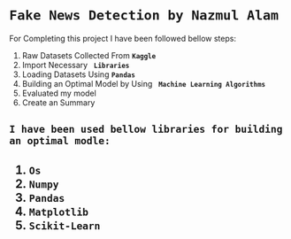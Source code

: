 <h1><b><code>Fake News Detection by Nazmul Alam</code></b></h1>


For Completing this project I have been followed bellow steps:

<ol>
  <li>Raw Datasets Collected From <b><code>Kaggle</code></b></li>
  <li>Import Necessary <b><code> Libraries </code></b></li>
  <li> Loading Datasets Using <b><code>Pandas</code></b></li>
  <li>Building an Optimal Model by Using <b><code> Machine Learning Algorithms</code></b></li>
  <li>Evaluated my model</li>
  <li>Create an Summary</li>
</ol>

<h2><b><code>I have been used bellow libraries for building an optimal modle:</code></b><h2>

<ol>
  <li><code>Os</code></b></li>
  <li><code>Numpy</code></b></li>
  <li><code>Pandas</code></b></li>
  <li><code>Matplotlib</code></b></li>
  <li><code>Scikit-Learn</code></b></li>
</ol>
